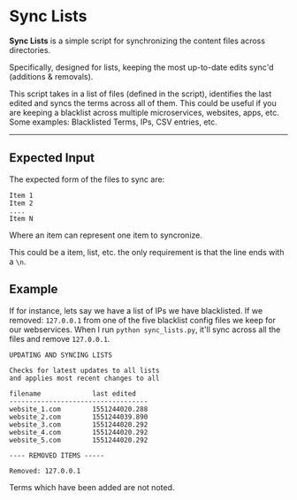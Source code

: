 # Sync Lists

**Sync Lists** is a simple script for synchronizing the content files across directories. 

Specifically, designed for lists, keeping the most up-to-date edits sync'd (additions & removals).

This script takes in a list of files (defined in the script), identifies the last edited and syncs the terms across all of them. This could be useful if you are keeping a blacklist across multiple microservices, websites, apps, etc. Some examples: Blacklisted Terms, IPs, CSV entries, etc.

------

## Expected Input

The expected form of the files to sync are:

    Item 1
    Item 2                                                                                      
    ....                                                                                        
    Item N
    
Where an item can represent one item to syncronize. 

This could be a item, list, etc. the only requirement is that the line ends with a `\n`. 

## Example

If for instance, lets say we have a list of IPs we have blacklisted. If we removed: `127.0.0.1` from one of the five blacklist config files we keep for our webservices. When I run `python sync_lists.py`, it'll sync across all the files and remove `127.0.0.1`. 

    UPDATING AND SYNCING LISTS

    Checks for latest updates to all lists 
    and applies most recent changes to all

    filename             last edited
    -----------------------------------
    website_1.com        1551244020.288
    website_2.com        1551244039.890
    website_3.com        1551244020.292
    website_4.com        1551244020.292
    website_5.com        1551244020.292

    ---- REMOVED ITEMS -----

    Removed: 127.0.0.1

Terms which have been added are not noted. 
